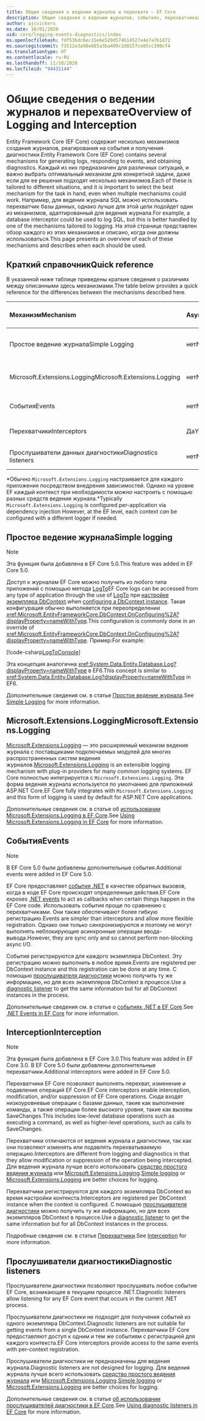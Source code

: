 ```yaml
---
title: Общие сведения о ведении журналов и перехвате — EF Core
description: Общие сведения о ведении журналов, событиях, перехватчиках и диагностике для EF Core
author: ajcvickers
ms.date: 10/01/2020
uid: core/logging-events-diagnostics/index
ms.openlocfilehash: fdf536dc6ec15e6e520d574b14527a4e7a7b1d72
ms.sourcegitcommit: f3512e3a98e685a3ba409c1d0157ce85cc390cf4
ms.translationtype: HT
ms.contentlocale: ru-RU
ms.lasthandoff: 11/10/2020
ms.locfileid: "94431144"
---
```

# <a name="overview-of-logging-and-interception"></a><span data-ttu-id="cb3c0-103">Общие сведения о ведении журналов и перехвате</span><span class="sxs-lookup"><span data-stu-id="cb3c0-103">Overview of Logging and Interception</span></span>

<span data-ttu-id="cb3c0-104">Entity Framework Core (EF Core) содержит несколько механизмов создания журналов, реагирования на события и получения диагностики.</span><span class="sxs-lookup"><span data-stu-id="cb3c0-104">Entity Framework Core (EF Core) contains several mechanisms for generating logs, responding to events, and obtaining diagnostics.</span></span> <span data-ttu-id="cb3c0-105">Каждый из них предназначен для различных ситуаций, и важно выбрать оптимальный механизм для конкретной задачи, даже если для ее решения подходят несколько механизмов.</span><span class="sxs-lookup"><span data-stu-id="cb3c0-105">Each of these is tailored to different situations, and it is important to select the best mechanism for the task in hand, even when multiple mechanisms could work.</span></span> <span data-ttu-id="cb3c0-106">Например, для ведения журнала SQL можно использовать перехватчик базы данных, однако лучше для этой цели подойдет один из механизмов, адаптированный для ведения журнала.</span><span class="sxs-lookup"><span data-stu-id="cb3c0-106">For example, a database interceptor could be used to log SQL, but this is better handled by one of the mechanisms tailored to logging.</span></span> <span data-ttu-id="cb3c0-107">На этой странице представлен обзор каждого из этих механизмов и описано, когда они должны использоваться.</span><span class="sxs-lookup"><span data-stu-id="cb3c0-107">This page presents an overview of each of these mechanisms and describes when each should be used.</span></span>

## <a name="quick-reference"></a><span data-ttu-id="cb3c0-108">Краткий справочник</span><span class="sxs-lookup"><span data-stu-id="cb3c0-108">Quick reference</span></span>

<span data-ttu-id="cb3c0-109">В указанной ниже таблице приведены краткие сведения о различиях между описанными здесь механизмами.</span><span class="sxs-lookup"><span data-stu-id="cb3c0-109">The table below provides a quick reference for the differences between the mechanisms described here.</span></span>

| <span data-ttu-id="cb3c0-110">Механизм</span><span class="sxs-lookup"><span data-stu-id="cb3c0-110">Mechanism</span></span> |  <span data-ttu-id="cb3c0-111">Async</span><span class="sxs-lookup"><span data-stu-id="cb3c0-111">Async</span></span> | <span data-ttu-id="cb3c0-112">Область</span><span class="sxs-lookup"><span data-stu-id="cb3c0-112">Scope</span></span> | <span data-ttu-id="cb3c0-113">Зарегистрировано</span><span class="sxs-lookup"><span data-stu-id="cb3c0-113">Registered</span></span> | <span data-ttu-id="cb3c0-114">предполагаемое использование;</span><span class="sxs-lookup"><span data-stu-id="cb3c0-114">Intended use</span></span>
|:----------|--------|-------|------------|-------------
| <span data-ttu-id="cb3c0-115">Простое ведение журнала</span><span class="sxs-lookup"><span data-stu-id="cb3c0-115">Simple Logging</span></span> | <span data-ttu-id="cb3c0-116">нет</span><span class="sxs-lookup"><span data-stu-id="cb3c0-116">No</span></span> | <span data-ttu-id="cb3c0-117">Для каждого контекста</span><span class="sxs-lookup"><span data-stu-id="cb3c0-117">Per context</span></span> | <span data-ttu-id="cb3c0-118">Конфигурация контекста</span><span class="sxs-lookup"><span data-stu-id="cb3c0-118">Context configuration</span></span> | <span data-ttu-id="cb3c0-119">Ведение журнала во время разработки</span><span class="sxs-lookup"><span data-stu-id="cb3c0-119">Development-time logging</span></span>
| <span data-ttu-id="cb3c0-120">Microsoft.Extensions.Logging</span><span class="sxs-lookup"><span data-stu-id="cb3c0-120">Microsoft.Extensions.Logging</span></span> | <span data-ttu-id="cb3c0-121">нет</span><span class="sxs-lookup"><span data-stu-id="cb3c0-121">No</span></span> | <span data-ttu-id="cb3c0-122">Для каждого контекста\*</span><span class="sxs-lookup"><span data-stu-id="cb3c0-122">Per context\*</span></span> | <span data-ttu-id="cb3c0-123">Внедрение зависимостей</span><span class="sxs-lookup"><span data-stu-id="cb3c0-123">D.I.</span></span> <span data-ttu-id="cb3c0-124">или конфигурация контекста</span><span class="sxs-lookup"><span data-stu-id="cb3c0-124">or context configuration</span></span> | <span data-ttu-id="cb3c0-125">Ведение журнала в рабочей среде</span><span class="sxs-lookup"><span data-stu-id="cb3c0-125">Production logging</span></span>
| <span data-ttu-id="cb3c0-126">События</span><span class="sxs-lookup"><span data-stu-id="cb3c0-126">Events</span></span> | <span data-ttu-id="cb3c0-127">нет</span><span class="sxs-lookup"><span data-stu-id="cb3c0-127">No</span></span> | <span data-ttu-id="cb3c0-128">Для каждого контекста</span><span class="sxs-lookup"><span data-stu-id="cb3c0-128">Per context</span></span> | <span data-ttu-id="cb3c0-129">Любое время</span><span class="sxs-lookup"><span data-stu-id="cb3c0-129">Any time</span></span> | <span data-ttu-id="cb3c0-130">Реагирование на события EF</span><span class="sxs-lookup"><span data-stu-id="cb3c0-130">Reacting to EF events</span></span>
| <span data-ttu-id="cb3c0-131">Перехватчики</span><span class="sxs-lookup"><span data-stu-id="cb3c0-131">Interceptors</span></span> | <span data-ttu-id="cb3c0-132">Да</span><span class="sxs-lookup"><span data-stu-id="cb3c0-132">Yes</span></span> | <span data-ttu-id="cb3c0-133">Для каждого контекста</span><span class="sxs-lookup"><span data-stu-id="cb3c0-133">Per context</span></span> | <span data-ttu-id="cb3c0-134">Конфигурация контекста</span><span class="sxs-lookup"><span data-stu-id="cb3c0-134">Context configuration</span></span> | <span data-ttu-id="cb3c0-135">Обработка операций EF</span><span class="sxs-lookup"><span data-stu-id="cb3c0-135">Manipulating EF operations</span></span>
| <span data-ttu-id="cb3c0-136">Прослушиватели данных диагностики</span><span class="sxs-lookup"><span data-stu-id="cb3c0-136">Diagnostics listeners</span></span> | <span data-ttu-id="cb3c0-137">нет</span><span class="sxs-lookup"><span data-stu-id="cb3c0-137">No</span></span> | <span data-ttu-id="cb3c0-138">Процесс</span><span class="sxs-lookup"><span data-stu-id="cb3c0-138">Process</span></span> | <span data-ttu-id="cb3c0-139">Глобально</span><span class="sxs-lookup"><span data-stu-id="cb3c0-139">Globally</span></span> | <span data-ttu-id="cb3c0-140">Диагностика приложения</span><span class="sxs-lookup"><span data-stu-id="cb3c0-140">Application diagnostics</span></span>

<span data-ttu-id="cb3c0-141">\*Обычно `Microsoft.Extensions.Logging` настраивается для каждого приложения посредством внедрения зависимостей. Однако на уровне EF каждый контекст при необходимости _можно_ настроить с помощью разных средств ведения журнала.</span><span class="sxs-lookup"><span data-stu-id="cb3c0-141">\*Typically `Microsoft.Extensions.Logging` is configured per-application via dependency injection However, at the EF level, each context _can_ be configured with a different logger if needed.</span></span>

## <a name="simple-logging"></a><span data-ttu-id="cb3c0-142">Простое ведение журнала</span><span class="sxs-lookup"><span data-stu-id="cb3c0-142">Simple logging</span></span>

> [!NOTE]
> <span data-ttu-id="cb3c0-143">Эта функция была добавлена в EF Core 5.0.</span><span class="sxs-lookup"><span data-stu-id="cb3c0-143">This feature was added in EF Core 5.0.</span></span>

<span data-ttu-id="cb3c0-144">Доступ к журналам EF Core можно получить из любого типа приложений с помощью метода [LogTo](https://github.com/dotnet/efcore/blob/ec3df8fd7e4ea4ebeebfa747619cef37b23ab2c6/src/EFCore/DbContextOptionsBuilder.cs#L135)</span><span class="sxs-lookup"><span data-stu-id="cb3c0-144">EF Core logs can be accessed from any type of application through the use of [LogTo](https://github.com/dotnet/efcore/blob/ec3df8fd7e4ea4ebeebfa747619cef37b23ab2c6/src/EFCore/DbContextOptionsBuilder.cs#L135)</span></span> <!-- Issue #2748 <xref:Microsoft.EntityFrameworkCore.DbContextOptionsBuilder.LogTo%2A> --> <span data-ttu-id="cb3c0-145">при [настройке экземпляра DbContext](xref:core/dbcontext-configuration/index).</span><span class="sxs-lookup"><span data-stu-id="cb3c0-145">when [configuring a DbContext instance](xref:core/dbcontext-configuration/index).</span></span> <span data-ttu-id="cb3c0-146">Такая конфигурация обычно выполняется при переопределении <xref:Microsoft.EntityFrameworkCore.DbContext.OnConfiguring%2A?displayProperty=nameWithType>.</span><span class="sxs-lookup"><span data-stu-id="cb3c0-146">This configuration is commonly done in an override of <xref:Microsoft.EntityFrameworkCore.DbContext.OnConfiguring%2A?displayProperty=nameWithType>.</span></span> <span data-ttu-id="cb3c0-147">Пример:</span><span class="sxs-lookup"><span data-stu-id="cb3c0-147">For example:</span></span>

<!--
    protected override void OnConfiguring(DbContextOptionsBuilder optionsBuilder)
        => optionsBuilder.LogTo(Console.WriteLine);
-->
[!code-csharp[LogToConsole](../../../samples/core/Miscellaneous/Logging/SimpleLogging/Program.cs?name=LogToConsole)]

<span data-ttu-id="cb3c0-148">Эта концепция аналогична <xref:System.Data.Entity.Database.Log?displayProperty=nameWithType> в EF6.</span><span class="sxs-lookup"><span data-stu-id="cb3c0-148">This concept is similar to <xref:System.Data.Entity.Database.Log?displayProperty=nameWithType> in EF6.</span></span>

<span data-ttu-id="cb3c0-149">Дополнительные сведения см. в статье [Простое ведение журнала](xref:core/logging-events-diagnostics/simple-logging).</span><span class="sxs-lookup"><span data-stu-id="cb3c0-149">See [Simple Logging](xref:core/logging-events-diagnostics/simple-logging) for more information.</span></span>

## <a name="microsoftextensionslogging"></a><span data-ttu-id="cb3c0-150">Microsoft.Extensions.Logging</span><span class="sxs-lookup"><span data-stu-id="cb3c0-150">Microsoft.Extensions.Logging</span></span>

<span data-ttu-id="cb3c0-151">[Microsoft.Extensions.Logging](/dotnet/core/extensions/logging) — это расширяемый механизм ведения журнала с поставщиками подключаемых модулей для многих распространенных систем ведения журналов.</span><span class="sxs-lookup"><span data-stu-id="cb3c0-151">[Microsoft.Extensions.Logging](/dotnet/core/extensions/logging) is an extensible logging mechanism with plug-in providers for many common logging systems.</span></span> <span data-ttu-id="cb3c0-152">EF Core полностью интегрируется с `Microsoft.Extensions.Logging`. Эта форма ведения журнала используется по умолчанию для приложений ASP.NET Core.</span><span class="sxs-lookup"><span data-stu-id="cb3c0-152">EF Core fully integrates with `Microsoft.Extensions.Logging` and this form of logging is used by default for ASP.NET Core applications.</span></span>

<span data-ttu-id="cb3c0-153">Дополнительные сведения см. в статье об [использовании Microsoft.Extensions.Logging в EF Core](xref:core/logging-events-diagnostics/extensions-logging).</span><span class="sxs-lookup"><span data-stu-id="cb3c0-153">See [Using Microsoft.Extensions.Logging in EF Core](xref:core/logging-events-diagnostics/extensions-logging) for more information.</span></span>

## <a name="events"></a><span data-ttu-id="cb3c0-154">События</span><span class="sxs-lookup"><span data-stu-id="cb3c0-154">Events</span></span>

> [!NOTE]
> <span data-ttu-id="cb3c0-155">В EF Core 5.0 были добавлены дополнительные события.</span><span class="sxs-lookup"><span data-stu-id="cb3c0-155">Additional events were added in EF Core 5.0.</span></span>

<span data-ttu-id="cb3c0-156">EF Core предоставляет [события .NET](/dotnet/standard/events/) в качестве обратных вызовов, когда в коде EF Core происходят определенные действия.</span><span class="sxs-lookup"><span data-stu-id="cb3c0-156">EF Core exposes [.NET events](/dotnet/standard/events/) to act as callbacks when certain things happen in the EF Core code.</span></span> <span data-ttu-id="cb3c0-157">Использовать события проще по сравнению с перехватчиками. Они также обеспечивают более гибкую регистрацию.</span><span class="sxs-lookup"><span data-stu-id="cb3c0-157">Events are simpler than interceptors and allow more flexible registration.</span></span> <span data-ttu-id="cb3c0-158">Однако они только синхронизируются и поэтому не могут выполнять неблокирующие асинхронные операции ввода-вывода.</span><span class="sxs-lookup"><span data-stu-id="cb3c0-158">However, they are sync only and so cannot perform non-blocking async I/O.</span></span>

<span data-ttu-id="cb3c0-159">События регистрируются для каждого экземпляра DbContext. Эту регистрацию можно выполнить в любое время.</span><span class="sxs-lookup"><span data-stu-id="cb3c0-159">Events are registered per DbContext instance and this registration can be done at any time.</span></span> <span data-ttu-id="cb3c0-160">С помощью [прослушивателя диагностики](xref:core/logging-events-diagnostics/diagnostic-listeners) можно получить ту же информацию, но для всех экземпляров DbContext в процессе.</span><span class="sxs-lookup"><span data-stu-id="cb3c0-160">Use a [diagnostic listener](xref:core/logging-events-diagnostics/diagnostic-listeners) to get the same information but for all DbContext instances in the process.</span></span>

<span data-ttu-id="cb3c0-161">Дополнительные сведения см. в статье о [событиях .NET в EF Core](xref:core/logging-events-diagnostics/events).</span><span class="sxs-lookup"><span data-stu-id="cb3c0-161">See [.NET Events in EF Core](xref:core/logging-events-diagnostics/events) for more information.</span></span>

## <a name="interception"></a><span data-ttu-id="cb3c0-162">Interception</span><span class="sxs-lookup"><span data-stu-id="cb3c0-162">Interception</span></span>

> [!NOTE]
> <span data-ttu-id="cb3c0-163">Эта функция была добавлена в EF Core 3.0.</span><span class="sxs-lookup"><span data-stu-id="cb3c0-163">This feature was added in EF Core 3.0.</span></span> <span data-ttu-id="cb3c0-164">В EF Core 5.0 были добавлены дополнительные перехватчики.</span><span class="sxs-lookup"><span data-stu-id="cb3c0-164">Additional interceptors were added in EF Core 5.0.</span></span>

<span data-ttu-id="cb3c0-165">Перехватчики EF Core позволяют выполнять перехват, изменение и подавление операций EF Core.</span><span class="sxs-lookup"><span data-stu-id="cb3c0-165">EF Core interceptors enable interception, modification, and/or suppression of EF Core operations.</span></span> <span data-ttu-id="cb3c0-166">Сюда входят низкоуровневые операции с базами данных, такие как выполнение команды, а также операции более высокого уровня, такие как вызовы SaveChanges.</span><span class="sxs-lookup"><span data-stu-id="cb3c0-166">This includes low-level database operations such as executing a command, as well as higher-level operations, such as calls to SaveChanges.</span></span>

<span data-ttu-id="cb3c0-167">Перехватчики отличаются от ведения журнала и диагностики, так как они позволяют изменять или подавлять перехватываемую операцию.</span><span class="sxs-lookup"><span data-stu-id="cb3c0-167">Interceptors are different from logging and diagnostics in that they allow modification or suppression of the operation being intercepted.</span></span> <span data-ttu-id="cb3c0-168">Для ведения журнала лучше всего использовать [средство простого ведения журнала](xref:core/logging-events-diagnostics/simple-logging) или [Microsoft.Extensions.Logging](xref:core/logging-events-diagnostics/extensions-logging).</span><span class="sxs-lookup"><span data-stu-id="cb3c0-168">[Simple logging](xref:core/logging-events-diagnostics/simple-logging) or [Microsoft.Extensions.Logging](xref:core/logging-events-diagnostics/extensions-logging) are better choices for logging.</span></span>

<span data-ttu-id="cb3c0-169">Перехватчики регистрируются для каждого экземпляра DbContext во время настройки контекста.</span><span class="sxs-lookup"><span data-stu-id="cb3c0-169">Interceptors are registered per DbContext instance when the context is configured.</span></span> <span data-ttu-id="cb3c0-170">С помощью [прослушивателя диагностики](xref:core/logging-events-diagnostics/diagnostic-listeners) можно получить ту же информацию, но для всех экземпляров DbContext в процессе.</span><span class="sxs-lookup"><span data-stu-id="cb3c0-170">Use a [diagnostic listener](xref:core/logging-events-diagnostics/diagnostic-listeners) to get the same information but for all DbContext instances in the process.</span></span>

<span data-ttu-id="cb3c0-171">Подробные сведения см. в статье [Перехватчики](xref:core/logging-events-diagnostics/interceptors).</span><span class="sxs-lookup"><span data-stu-id="cb3c0-171">See [Interception](xref:core/logging-events-diagnostics/interceptors) for more information.</span></span>

## <a name="diagnostic-listeners"></a><span data-ttu-id="cb3c0-172">Прослушиватели диагностики</span><span class="sxs-lookup"><span data-stu-id="cb3c0-172">Diagnostic listeners</span></span>

<span data-ttu-id="cb3c0-173">Прослушиватели диагностики позволяют прослушивать любое событие EF Core, возникающее в текущем процессе .NET.</span><span class="sxs-lookup"><span data-stu-id="cb3c0-173">Diagnostic listeners allow listening for any EF Core event that occurs in the current .NET process.</span></span>

<span data-ttu-id="cb3c0-174">Прослушиватели диагностики не подходят для получения событий из одного экземпляра DbContext.</span><span class="sxs-lookup"><span data-stu-id="cb3c0-174">Diagnostic listeners are not suitable for getting events from a single DbContext instance.</span></span> <span data-ttu-id="cb3c0-175">Перехватчики EF Core предоставляют доступ к одним и тем же событиям с регистрацией для каждого контекста.</span><span class="sxs-lookup"><span data-stu-id="cb3c0-175">EF Core interceptors provide access to the same events with per-context registration.</span></span>

<span data-ttu-id="cb3c0-176">Прослушиватели диагностики не предназначены для ведения журнала.</span><span class="sxs-lookup"><span data-stu-id="cb3c0-176">Diagnostic listeners are not designed for logging.</span></span> <span data-ttu-id="cb3c0-177">Для ведения журнала лучше всего использовать [средство простого ведения журнала](xref:core/logging-events-diagnostics/simple-logging) или [Microsoft.Extensions.Logging](xref:core/logging-events-diagnostics/extensions-logging).</span><span class="sxs-lookup"><span data-stu-id="cb3c0-177">[Simple logging](xref:core/logging-events-diagnostics/simple-logging) or [Microsoft.Extensions.Logging](xref:core/logging-events-diagnostics/extensions-logging) are better choices for logging.</span></span>

<span data-ttu-id="cb3c0-178">Дополнительные сведения см. в статье [об использовании прослушивателей диагностики в EF Core](xref:core/logging-events-diagnostics/diagnostic-listeners).</span><span class="sxs-lookup"><span data-stu-id="cb3c0-178">See [Using diagnostic listeners in EF Core](xref:core/logging-events-diagnostics/diagnostic-listeners) for more information.</span></span>

